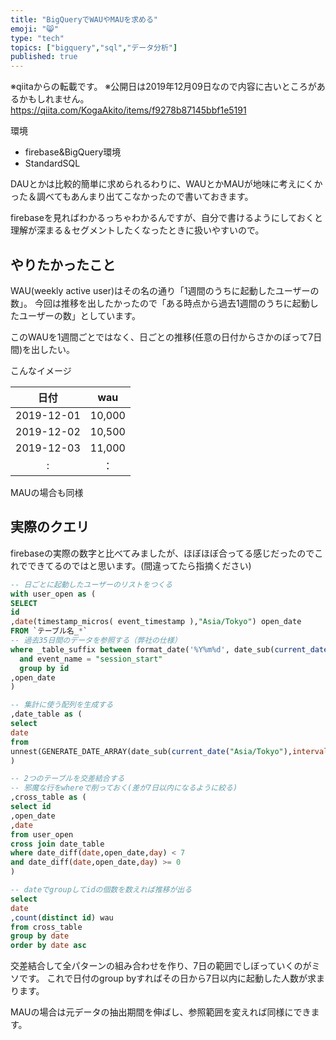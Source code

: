 ```yaml
---
title: "BigQueryでWAUやMAUを求める" 
emoji: "😸" 
type: "tech" 
topics: ["bigquery","sql","データ分析"] 
published: true 
---
```


※qiitaからの転載です。
※公開日は2019年12月09日なので内容に古いところがあるかもしれません。
https://qiita.com/KogaAkito/items/f9278b87145bbf1e5191

環境
- firebase&BigQuery環境
- StandardSQL

DAUとかは比較的簡単に求められるわりに、WAUとかMAUが地味に考えにくかった＆調べてもあんまり出てこなかったので書いておきます。

firebaseを見ればわかるっちゃわかるんですが、自分で書けるようにしておくと理解が深まる＆セグメントしたくなったときに扱いやすいので。

## やりたかったこと
WAU(weekly active user)はその名の通り「1週間のうちに起動したユーザーの数」。
今回は推移を出したかったので「ある時点から過去1週間のうちに起動したユーザーの数」としています。

このWAUを1週間ごとではなく、日ごとの推移(任意の日付からさかのぼって7日間)を出したい。

こんなイメージ

|日付|wau|
|:----------------:|:------------------:|
| 2019-12-01          |              10,000 |
| 2019-12-02          |            10,500 |
| 2019-12-03          |            11,000 |
| :          |            ： |

MAUの場合も同様

## 実際のクエリ

firebaseの実際の数字と比べてみましたが、ほぼほぼ合ってる感じだったのでこれでできてるのではと思います。(間違ってたら指摘ください)

```sql
-- 日ごとに起動したユーザーのリストをつくる
with user_open as (
SELECT 
id
,date(timestamp_micros( event_timestamp ),"Asia/Tokyo") open_date
FROM `テーブル名_*` 
-- 過去35日間のデータを参照する（弊社の仕様）
where _table_suffix between format_date('%Y%m%d', date_sub(current_date("Asia/Tokyo"), interval 35 day)) and format_date('%Y%m%d', date_sub(current_date("Asia/Tokyo"), interval 1 day))
  and event_name = "session_start"
  group by id
,open_date
)

-- 集計に使う配列を生成する
,date_table as (
select 
date
from 
unnest(GENERATE_DATE_ARRAY(date_sub(current_date("Asia/Tokyo"),interval 28 day),date_sub(current_date("Asia/Tokyo"),interval 1 day))) date
)

-- 2つのテーブルを交差結合する
-- 邪魔な行をwhereで削っておく(差が7日以内になるように絞る)
,cross_table as (
select id
,open_date
,date
from user_open
cross join date_table
where date_diff(date,open_date,day) < 7
and date_diff(date,open_date,day) >= 0
)

-- dateでgroupしてidの個数を数えれば推移が出る
select 
date
,count(distinct id) wau
from cross_table
group by date
order by date asc
```
交差結合して全パターンの組み合わせを作り、7日の範囲でしぼっていくのがミソです。
これで日付のgroup byすればその日から7日以内に起動した人数が求まります。

MAUの場合は元データの抽出期間を伸ばし、参照範囲を変えれば同様にできます。
